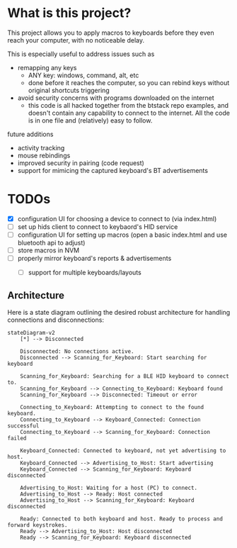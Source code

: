 # What is this project?

This project allows you to apply macros to keyboards before they even reach your computer, with no noticeable delay. 

This is especially useful to address issues such as
- remapping any keys 
  - ANY key: windows, command, alt, etc
  - done before it reaches the computer, so you can rebind keys without original shortcuts triggering 
- avoid security concerns with programs downloaded on the internet
  - this code is all hacked together from the btstack repo examples, and doesn't contain any capability to connect to the internet. All the code is in one file and (relatively) easy to follow.

future additions
- activity tracking
- mouse rebindings
- improved security in pairing (code request)
- support for mimicing the captured keyboard's BT advertisements


# TODOs
- [x] configuration UI for choosing a device to connect to (via index.html)
- [ ] set up hids client to connect to keybaord's HID service
- [ ] configuration UI for setting up macros (open a basic index.html and use bluetooth api to adjust)
- [ ] store macros in NVM
- [ ] properly mirror keyboard's reports & advertisements
  - [ ] support for multiple keyboards/layouts


## Architecture

Here is a state diagram outlining the desired robust architecture for handling connections and disconnections:

```mermaid
stateDiagram-v2
    [*] --> Disconnected

    Disconnected: No connections active.
    Disconnected --> Scanning_for_Keyboard: Start searching for keyboard

    Scanning_for_Keyboard: Searching for a BLE HID keyboard to connect to.
    Scanning_for_Keyboard --> Connecting_to_Keyboard: Keyboard found
    Scanning_for_Keyboard --> Disconnected: Timeout or error

    Connecting_to_Keyboard: Attempting to connect to the found keyboard.
    Connecting_to_Keyboard --> Keyboard_Connected: Connection successful
    Connecting_to_Keyboard --> Scanning_for_Keyboard: Connection failed

    Keyboard_Connected: Connected to keyboard, not yet advertising to host.
    Keyboard_Connected --> Advertising_to_Host: Start advertising
    Keyboard_Connected --> Scanning_for_Keyboard: Keyboard disconnected

    Advertising_to_Host: Waiting for a host (PC) to connect.
    Advertising_to_Host --> Ready: Host connected
    Advertising_to_Host --> Scanning_for_Keyboard: Keyboard disconnected

    Ready: Connected to both keyboard and host. Ready to process and forward keystrokes.
    Ready --> Advertising_to_Host: Host disconnected
    Ready --> Scanning_for_Keyboard: Keyboard disconnected
```
